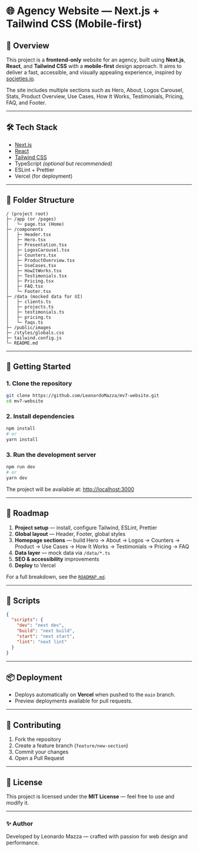 # 🌐 Agency Website — Next.js + Tailwind CSS (Mobile-first)

## 🧭 Overview

This project is a **frontend-only** website for an agency, built using **Next.js**, **React**, and **Tailwind CSS** with a **mobile-first** design approach. It aims to deliver a fast, accessible, and visually appealing experience, inspired by [societies.io](https://www.societies.io/).

The site includes multiple sections such as Hero, About, Logos Carousel, Stats, Product Overview, Use Cases, How It Works, Testimonials, Pricing, FAQ, and Footer.

---

## 🛠️ Tech Stack

* [Next.js](https://nextjs.org/)
* [React](https://react.dev/)
* [Tailwind CSS](https://tailwindcss.com/)
* TypeScript *(optional but recommended)*
* ESLint + Prettier
* Vercel (for deployment)

---

## 📁 Folder Structure

```
/ (project root)
├─ /app (or /pages)
│   └─ page.tsx (Home)
├─ /components
│   ├─ Header.tsx
│   ├─ Hero.tsx
│   ├─ Presentation.tsx
│   ├─ LogosCarousel.tsx
│   ├─ Counters.tsx
│   ├─ ProductOverview.tsx
│   ├─ UseCases.tsx
│   ├─ HowItWorks.tsx
│   ├─ Testimonials.tsx
│   ├─ Pricing.tsx
│   ├─ FAQ.tsx
│   └─ Footer.tsx
├─ /data (mocked data for UI)
│   ├─ clients.ts
│   ├─ projects.ts
│   ├─ testimonials.ts
│   ├─ pricing.ts
│   └─ faqs.ts
├─ /public/images
├─ /styles/globals.css
├─ tailwind.config.js
└─ README.md
```

---

## 🚀 Getting Started

### 1. Clone the repository

```bash
git clone https://github.com/LeonardoMazza/mv7-website.git
cd mv7-website
```

### 2. Install dependencies

```bash
npm install
# or
yarn install
```

### 3. Run the development server

```bash
npm run dev
# or
yarn dev
```

The project will be available at: [http://localhost:3000](http://localhost:3000)

---

## 📅 Roadmap

1. **Project setup** — install, configure Tailwind, ESLint, Prettier
2. **Global layout** — Header, Footer, global styles
3. **Homepage sections** — build Hero → About → Logos → Counters → Product → Use Cases → How It Works → Testimonials → Pricing → FAQ
4. **Data layer** — mock data via `/data/*.ts`
5. **SEO & accessibility** improvements
6. **Deploy** to Vercel

For a full breakdown, see the [`ROADMAP.md`](./ROADMAP.md).

---

## 🧩 Scripts

```json
{
  "scripts": {
    "dev": "next dev",
    "build": "next build",
    "start": "next start",
    "lint": "next lint"
  }
}
```

---

## 📦 Deployment

* Deploys automatically on **Vercel** when pushed to the `main` branch.
* Preview deployments available for pull requests.

---

## 🤝 Contributing

1. Fork the repository
2. Create a feature branch (`feature/new-section`)
3. Commit your changes
4. Open a Pull Request

---

## 🧾 License

This project is licensed under the **MIT License** — feel free to use and modify it.

---

### ✨ Author

Developed by Leonardo Mazza — crafted with passion for web design and performance.
